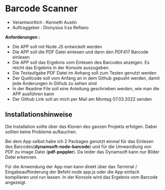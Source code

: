 # Barcode Scanner

* Verantwortlich : Kenneth Austin
* Auftraggeber : Dionysius Irza Refiano

**Anforderungen :** 
- Die APP soll mit Node JS entwickelt werden
- Die APP soll die PDF Datei einlesen und dann den PDF417 Barcode einlesen
- Die APP soll das Ergebnis vom Einlesen des Barcodes anzeigen. Es reicht das Ergebnis in der Konsole auszugeben.
- Die Testaufgabe PDF Datei im Anhang soll zum Testen genutzt werden
- Der Quellcode soll vom Anfang an in dem Github gepusht werden, damit jede Änderungen in Github zu sehen sind
- In der Readme File soll eine Anleitung geschrieben werden, wie man die APP ausführen kann
- Der Github Link soll an mich per Mail am Montag 07.03.2022 senden

## Installationshinweise

Die Installation sollte über das Klonen des ganzen Projekts erfolgen.
Dabei sollten keine Probleme auftauchen.

Bei dem App selbst habe ich 2 Packages genutzt einmal für das Einlesen des Barcodes(**dynamsoft-node-barcode**) und für die Umwandlung von PDF zu image Datei (**pdf-poppler**). Da leider das Dynamsoft kann nur Bilder Datei erkennen.

Für die Anwendung der App man kann direkt über das Terminal / Eingabeaufforderung der Befehl node app.js oder die App einfach kompilieren und run lassen. In der Konsole wird das Ergebnis vom Barcode angezeigt.

